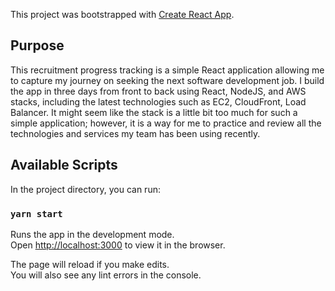 This project was bootstrapped with [Create React App](https://github.com/facebook/create-react-app).

## Purpose 
This recruitment progress tracking is a simple React application allowing me to capture my journey on seeking the next software development job. I build the app in three days from front to back using React, NodeJS, and AWS stacks, including the latest technologies such as EC2, CloudFront, Load Balancer. It might seem like the stack is a little bit too much for such a simple application; however, it is a way for me to practice and review all the technologies and services my team has been using recently. 

## Available Scripts

In the project directory, you can run:

### `yarn start`

Runs the app in the development mode.<br />
Open [http://localhost:3000](http://localhost:3000) to view it in the browser.

The page will reload if you make edits.<br />
You will also see any lint errors in the console.

